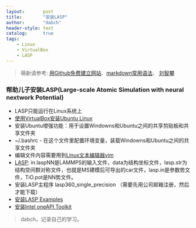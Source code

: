 ```yaml
---
layout:       post
title:        "安装LASP"
author:       "dabch"
header-style: text
catalog:      true
tags:
    - Linux
    - VirtualBox
    - LASP
---
```


> 萌新请参考: [用Github免费建立网站](https://www.bilibili.com/video/BV12H4y1N7Q4/)、[markdown常用语法](https://blog.csdn.net/Charmve/article/details/103717763)、
> [刘智攀](https://baike.baidu.com/item/%E5%88%98%E6%99%BA%E6%94%80/10786800?fr=ge_ala)

### 帮助儿子安装LASP(Large-scale Atomic Simulation with neural nextwork Potential)
- LASP只能运行在Linux系统上
- [使用VirtualBox安装Ubuntu Linux](https://blog.csdn.net/zsyf33078/article/details/133838203)
- 安装Ubuntu增强功能：用于设置Windowns和Ubuntu之间的共享剪贴板和共享文件夹
- ~/.bashrc - 在这个文件里配置环境变量，装载Windowns和Ubuntu之间的共享文件夹
- 编辑文件内容需要用到[Linux文本编辑器vim](https://www.runoob.com/linux/linux-vim.html)
- [LASP](http://www.lasphub.com/#/lasp/laspHome): in.laspNN是LAMMPS的输入文件，data为结构坐标文件，lasp.str为结构空间群对称文件，也就是MS建模后可导出的car文件，lasp.in是参数势文件，TiO.pot是NN势文件。
- 安装LASP主程序 lasp360_single_precision （需要先用公司邮箱注册，然后才能下载）
- [安装LASP Examples](http://www.lasphub.com/#/lasp/examples)
- [安装Intel oneAPI Toolkit](https://zhuanlan.zhihu.com/p/670055380)    

>dabch，记录自己的学习。

